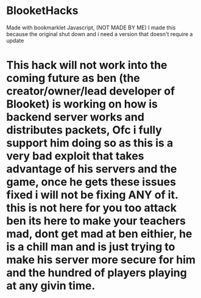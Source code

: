 # BlooketHacks
Made with bookmarklet Javascript, (NOT MADE BY ME) I made this because the original shut down and i need a version that doesn't require a update

# This hack will not work into the coming future as ben (the creator/owner/lead developer of Blooket) is working on how is backend server works and distributes packets, Ofc i fully support him doing so as this is a very bad exploit that takes advantage of his servers and the game, once he gets these issues fixed i will not be fixing ANY of it. this is not here for you too attack ben its here to make your teachers mad, dont get mad at ben eithier, he is a chill man and is just trying to make his server more secure for him and the hundred of players playing at any givin time.
